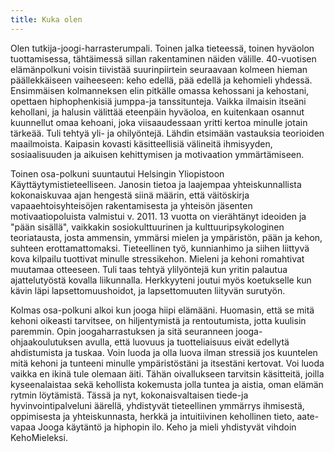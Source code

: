 ```yaml
---
title: Kuka olen
---
```


Olen tutkija-joogi-harrasterumpali. Toinen jalka tieteessä, toinen
hyväolon tuottamisessa, tähtäimessä sillan rakentaminen näiden
välille. 40-vuotisen elämänpolkuni voisin tiivistää suurinpiirtein
seuraavaan kolmeen hieman päällekkäiseen vaiheeseen: keho edellä, pää
edellä ja kehomieli yhdessä. Ensimmäisen kolmanneksen elin pitkälle
omassa kehossani ja kehostani, opettaen hiphophenkisiä jumppa-ja
tanssitunteja. Vaikka ilmaisin itseäni kehollani, ja halusin välittää
eteenpäin hyväoloa, en kuitenkaan osannut kuunnellut omaa kehoani,
joka viisaaudessaan yritti kertoa minulle jotain tärkeää. Tuli tehtyä
yli- ja ohilyöntejä. Lähdin etsimään vastauksia teorioiden
maailmoista. Kaipasin kovasti käsitteellisiä välineitä ihmisyyden,
sosiaalisuuden ja aikuisen kehittymisen ja motivaation
ymmärtämiseen. 

Toinen osa-polkuni suuntautui Helsingin Yliopistoon
Käyttäytymistieteelliseen. Janosin tietoa ja laajempaa
yhteiskunnallista kokonaiskuvaa ajan hengestä siinä määrin, että
väitöskirja vapaaehtoisyhteisöjen rakentamisesta ja yhteisön jäsenten
motivaatiopoluista valmistui v. 2011. 13 vuotta on vierähtänyt
ideoiden ja "pään  sisällä", vaikkakin sosiokulttuurinen ja
kulttuuripsykologinen teoriatausta, josta ammensin, ymmärsi mielen ja
ympäristön, pään ja kehon, suhteen erottamattomaksi. Tieteellinen työ,
kunnianhimo ja siihen liittyvä kova kilpailu tuottivat minulle
stressikehon. Mieleni ja kehoni romahtivat muutamaa otteeseen. Tuli
taas tehtyä ylilyöntejä kun yritin palautua ajattelutyöstä kovalla
liikunnalla. Herkkyyteni joutui myös koetukselle kun kävin läpi
lapsettomuushoidot, ja lapsettomuuten liityvän surutyön. 

Kolmas osa-polkuni alkoi kun jooga hiipi elämääni. Huomasin, että se mitä
kehoni oikeasti tarvitsee, on hiljentymistä ja rentoutumista, jotta
kuulisin paremmin. Opin joogaharrastuksen ja sitä seuranneen
jooga-ohjaakoulutuksen avulla, että luovuus ja tuotteliaisuus eivät
edellytä ahdistumista ja tuskaa. Voin luoda ja olla luova ilman
stressiä jos kuuntelen mitä kehoni ja tunteeni minulle ympäristöstäni
ja itsestäni kertovat. Voi luoda vaikka en ikinä tule olemaan
äiti. Tähän oivallukseen tarvitsin käsitteitä, joilla kyseenalaistaa
sekä kehollista kokemusta jolla tuntea ja aistia, oman elämän rytmin
löytämistä. Tässä ja nyt, kokonaisvaltaisen tiede-ja
hyvinvointipalveluni äärellä, yhdistyvät tieteellinen ymmärrys
ihmisestä, oppimisesta ja yhteiskunnasta, herkkä ja intuitiivinen
kehollinen tieto, aate-vapaa Jooga käytäntö ja hiphopin ilo. Keho ja
mieli yhdistyvät vihdoin KehoMieleksi. 
